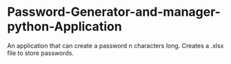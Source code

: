 # Password-Generator-and-manager-python-Application
An application that can create a password n characters long. Creates a .xlsx file to store passwords.
